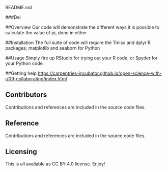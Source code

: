 README.md

###Del

##Overview Our code will demonstrate the different ways it is possible to calculate the value of pi, done in either

##Installation The full suite of code will require the Tmisc and dplyr R packages; matplotlib and seaborn for Python

##Usage Simply fire up RStudio for trying out your R code, or Spyder for your Python code.

##Getting help <https://carpentries-incubator.github.io/open-science-with-r/09-collaborating/index.html>

## Contributors

Contributions and references are included in the source code files.

## Reference

Contributions and references are included in the source code files.

## Licensing

This is all available as CC BY 4.0 license. Enjoy!
